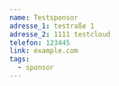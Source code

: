 ```yaml
---
name: Testsponsor
adresse_1: testraße 1
adresse_2: 1111 testcloud
telefon: 123445
link: example.com
tags:
  - sponsor
---
```

